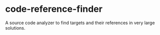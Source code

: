 # code-reference-finder
A source code analyzer to find targets and their references in very large solutions.
